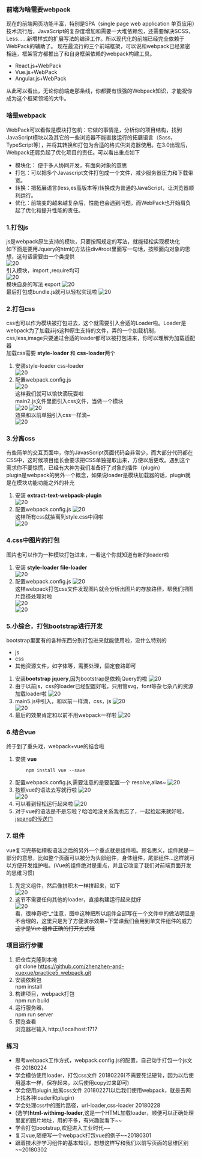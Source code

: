 ### 前端为啥需要webpack
现在的前端网页功能丰富，特别是SPA（single page web application 单页应用）技术流行后，JavaScript的复杂度增加和需要一大堆依赖包，还需要解决SCSS，Less……新增样式的扩展写法的编译工作。所以现代化的前端已经完全依赖于WebPack的辅助了。
现在最流行的三个前端框架，可以说和webpack已经紧密相连，框架官方都推出了和自身框架依赖的webpack构建工具。

- React.js+WebPack
- Vue.js+WebPack
- Angular.js+WebPack

从此可以看出，无论你前端走那条线，你都要有很强的Webpack知识，才能祝你成为这个框架领域的大牛。

### 啥是webpack
WebPack可以看做是模块打包机：它做的事情是，分析你的项目结构，找到JavaScript模块以及其它的一些浏览器不能直接运行的拓展语言（Sass，TypeScript等），并将其转换和打包为合适的格式供浏览器使用。在3.0出现后，Webpack还肩负起了优化项目的责任。可以看出重点如下

- 模块化： 便于多人协同开发，有面向对象的意思
- 打包：可以把多个Javascript文件打包成一个文件，减少服务器压力和下载带宽。
- 转换：把拓展语言(less,es高版本等)转换成为普通的JavaScript，让浏览器顺利运行。
- 优化：前端变的越来越复杂后，性能也会遇到问题，而WebPack也开始肩负起了优化和提升性能的责任。

### 1.打包js
js是webpack原生支持的模块，只要按照规定的写法，就能轻松实现模块化<br />
如下面是要用Jquery的html()方法往div#root里面写一句话，按照面向对象的思想，这句话需要由一个类提供<br />
![20](https://raw.githubusercontent.com/wiki/sodyxiezhen/practice3_less/30.png)<br />
引入模块，import ,require均可<br />
![20](https://raw.githubusercontent.com/wiki/sodyxiezhen/practice3_less/31.png)<br />
模块自身的写法 export 
![20](https://raw.githubusercontent.com/wiki/sodyxiezhen/practice3_less/32.png)<br />
最后打包成bundle.js就可以轻松实现啦
![20](https://raw.githubusercontent.com/wiki/sodyxiezhen/practice3_less/33.png)<br />

### 2.打包css
css也可以作为模块被打包进去，这个就需要引入合适的Loader啦。Loader是webpack为了加载非js这种原生支持的文件，弄的一个加载机制，css,less,image只要通过合适的loader都可以被打包进来，你可以理解为加载适配器<br />
加载css需要 **style-loader** 和 **css-loader**两个<br />
1. 安装style-loader css-loader<br />
![20](https://raw.githubusercontent.com/wiki/sodyxiezhen/practice3_less/40.png)<br />
2. 配置webpack.config.js<br />
![20](https://raw.githubusercontent.com/wiki/sodyxiezhen/practice3_less/41.png)<br />
这样我们就可以愉快滴玩耍啦<br />
main2.js文件里面引入css文件，当做一个模块<br />
![20](https://raw.githubusercontent.com/wiki/sodyxiezhen/practice3_less/42.png)
![20](https://raw.githubusercontent.com/wiki/sodyxiezhen/practice3_less/43.png)<br />
效果和以前单独引入css一样滴~<br />
![20](https://raw.githubusercontent.com/wiki/sodyxiezhen/practice3_less/44.png)<br />

### 3.分离css
有些简单的交互页面中，你的JavasScript页面代码会非常少，而大部分代码都在CSS中，这时候项目组长会要求把CSS单独提取出来，方便以后更改。遇到这个需求你不要惊慌，已经有大神为我们准备好了对象的插件（plugin）<br />
plugin是webpack的另外一个概念，如果说loader是模块加载器的话，plugin就是在模块功能功能之外的补充
1. 安装 **extract-text-webpack-plugin** <br />
![20](https://raw.githubusercontent.com/wiki/sodyxiezhen/practice3_less/52.png)<br />
2. 配置webpack.config.js
![20](https://raw.githubusercontent.com/wiki/sodyxiezhen/practice3_less/51.png)<br />
这样所有css就抽离到style.css中间啦<br />
![20](https://raw.githubusercontent.com/wiki/sodyxiezhen/practice3_less/53.png)<br />

### 4.css中图片的打包
图片也可以作为一种模块打包进来，一看这个你就知道有新的loader啦<br />
1. 安装 **style-loader** **file-loader** <br />
![20](https://raw.githubusercontent.com/wiki/sodyxiezhen/practice3_less/61.png)<br />
2. 配置webpack.config.js
![20](https://raw.githubusercontent.com/wiki/sodyxiezhen/practice3_less/62.png)<br />
这样webpack打包css文件发现图片就会分析出图片的存放路径，帮我们把图片路径处理对啦<br />
![20](https://raw.githubusercontent.com/wiki/sodyxiezhen/practice3_less/63.png)<br />
![20](https://raw.githubusercontent.com/wiki/sodyxiezhen/practice3_less/64.png)<br />

### 5.小综合，打包bootstrap进行开发
bootstrap里面有的各种东西分别打包进来就能使用啦，没什么特别的
- js
- css
- 其他资源文件，如字体等，需要处理，固定套路即可

1. 安装**bootstrap** **jquery**,因为bootstrap是依赖jQuery的啦
![20](https://raw.githubusercontent.com/wiki/sodyxiezhen/practice3_less/71.png)<br />
2. 由于以前js，css的loader已经配置好啦，只用管svg，font等杂七杂八的资源加载loader啦
![20](https://raw.githubusercontent.com/wiki/sodyxiezhen/practice3_less/72.png)<br />
3. main5.js中引入，和以前一样滴，css，js
![20](https://raw.githubusercontent.com/wiki/sodyxiezhen/practice3_less/74.png)<br />
![20](https://raw.githubusercontent.com/wiki/sodyxiezhen/practice3_less/73.png)<br />
4. 最后的效果肯定和以前不用webpack一样啦
![20](https://raw.githubusercontent.com/wiki/sodyxiezhen/practice3_less/75.png)<br />

### 6.结合vue
终于到了重头戏，webpack+vue的结合啦
1. 安装 **vue**<br />
	```
		npm install vue --save
	```
2. 配置webpack.config.js,需要注意的是要配置一个 resolve,alias~
	![20](https://raw.githubusercontent.com/wiki/sodyxiezhen/practice3_less/81.png)<br />
3. 按照vue的语法去写就行啦
	![20](https://raw.githubusercontent.com/wiki/sodyxiezhen/practice3_less/82.png)<br />
	![20](https://raw.githubusercontent.com/wiki/sodyxiezhen/practice3_less/83.png)<br />
4. 可以看到轻松运行起来啦
	![20](https://raw.githubusercontent.com/wiki/sodyxiezhen/practice3_less/84.png)<br />
5. 对于vue的语法是不是忘啦？哈哈哈没关系我也忘了，一起捡起来就好啦，[jspang的传送门](http://jspang.com/2018/01/21/vue-timeline/)

### 7. 组件
vue复习完基础模板语法之后的另外一个重点就是组件啦。顾名思义，组件就是一部分的意思，比如整个页面可以被分为头部组件，身体组件，尾部组件...这样就可以方便开发维护啦。(Vue的组件绝对是重点，并且它改变了我们对前端页面开发的思维习惯)
1. 先定义组件，然后像拼积木一样拼起来，如下<br />
	![20](https://raw.githubusercontent.com/wiki/sodyxiezhen/practice3_less/91.png)<br />
2. 这节不需要任何其他的loader，直接构建运行起来就好<br />
	![20](https://raw.githubusercontent.com/wiki/sodyxiezhen/practice3_less/92.png)<br />
看，很神奇吧^_^注意，图中这种把所以组件全部写在一个文件中的做法明显是不合理的，这里只是为了方便演示效果~下堂课我们会用到单文件组件的威力~~这才是Vue 组件正确的打开方式哦~~

### 项目运行步骤
1. 把仓库克隆到本地<br />
	git clone https://github.com/zhenzhen-and-xuexue/practice5_webpack.git
2. 安装依赖包<br />
	npm install
3. 构建项目，webpack打包<br />
	npm run build
4. 运行服务器，<br />
	npm run server 
5. 预览查看<br />
	浏览器栏输入 http://localhost:1717

### 练习
- 思考webpack工作方式，webpack.config.js的配置，自己动手打包一个js文件 20180224
- 学会模仿使用loader，打包css文件 20180226(不需要死记硬背，因为以后使用基本一样，保存起来，以后使用copy过来即可)
- 学会使用plugin,抽离css文件 20180227(以后我们使用webpack，就是去网上找各种loader和plugin)
- 学会处理css中的图片路径，url-loader,css-loader 20180228
- (选学)**html-withimg-loader**,这是一个HTML加载loader，顺便可以正确处理里面的图片地址，用的不多，有兴趣就看下~~
- 学会打包bootstrap,欢迎进入工业时代~~
- 复习vue,随便写一个webpack打包vue的例子~~20180301
- 跟着技术胖学习组件的基本知识，想想这样写和我们以前写页面的思维区别~~20180302